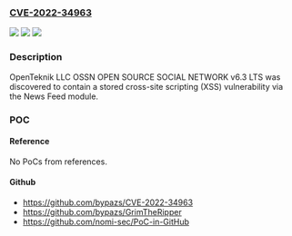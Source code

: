### [CVE-2022-34963](https://cve.mitre.org/cgi-bin/cvename.cgi?name=CVE-2022-34963)
![](https://img.shields.io/static/v1?label=Product&message=n%2Fa&color=blue)
![](https://img.shields.io/static/v1?label=Version&message=n%2Fa&color=blue)
![](https://img.shields.io/static/v1?label=Vulnerability&message=n%2Fa&color=brighgreen)

### Description

OpenTeknik LLC OSSN OPEN SOURCE SOCIAL NETWORK v6.3 LTS was discovered to contain a stored cross-site scripting (XSS) vulnerability via the News Feed module.

### POC

#### Reference
No PoCs from references.

#### Github
- https://github.com/bypazs/CVE-2022-34963
- https://github.com/bypazs/GrimTheRipper
- https://github.com/nomi-sec/PoC-in-GitHub

